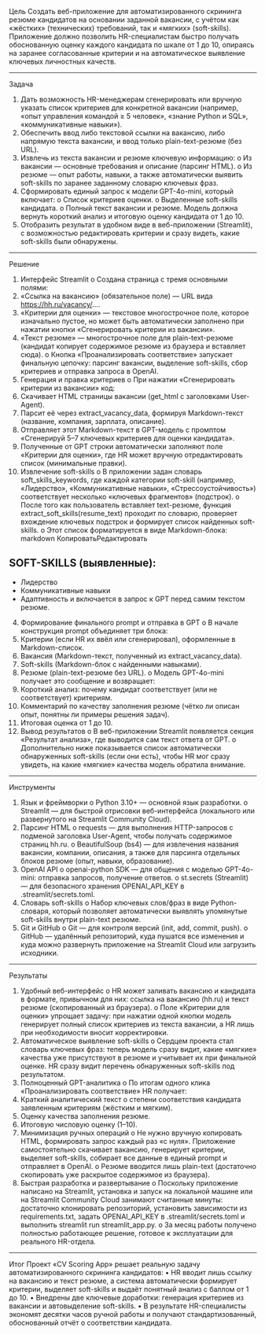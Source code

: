 Цель
Создать веб-приложение для автоматизированного скрининга резюме кандидатов на основании заданной вакансии, с учётом как «жёстких» (технических) требований, так и «мягких» (soft-skills). Приложение должно позволить HR-специалистам быстро получать обоснованную оценку каждого кандидата по шкале от 1 до 10, опираясь на заранее согласованные критерии и на автоматическое выявление ключевых личностных качеств.
________________________________________
Задача
1.	Дать возможность HR-менеджерам сгенерировать или вручную указать список критериев для конкретной вакансии (например, «опыт управления командой ≥ 5 человек», «знание Python и SQL», «коммуникативные навыки»).
2.	Обеспечить ввод либо текстовой ссылки на вакансию, либо напрямую текста вакансии, и ввод только plain-text-резюме (без URL).
3.	Извлечь из текста вакансии и резюме ключевую информацию:
o	Из вакансии — основные требования и описание (парсинг HTML).
o	Из резюме — опыт работы, навыки, а также автоматически выявить soft-skills по заранее заданному словарю ключевых фраз.
4.	Сформировать единый запрос к модели GPT-4o-mini, который включает:
o	Список критериев оценки.
o	Выделенные soft-skills кандидата.
o	Полный текст вакансии и резюме.
Модель должна вернуть короткий анализ и итоговую оценку кандидата от 1 до 10.
5.	Отобразить результат в удобном виде в веб-приложении (Streamlit), с возможностью редактировать критерии и сразу видеть, какие soft-skills были обнаружены.
________________________________________
Решение
1.	Интерфейс Streamlit
o	Создана страница с тремя основными полями:
1.	«Ссылка на вакансию» (обязательное поле) — URL вида https://hh.ru/vacancy/....
2.	«Критерии для оценки» — текстовое многострочное поле, которое изначально пустое, но может быть автоматически заполнено при нажатии кнопки «Сгенерировать критерии из вакансии».
3.	«Текст резюме» — многострочное поле для plain-text-резюме (кандидат копирует содержимое резюме из браузера и вставляет сюда).
o	Кнопка «Проанализировать соответствие» запускает финальную цепочку: парсинг вакансии, выделение soft-skills, сбор критериев и отправка запроса в OpenAI.
2.	Генерация и правка критериев
o	При нажатии «Сгенерировать критерии из вакансии» код:
1.	Скачивает HTML страницы вакансии (get_html с заголовками User-Agent).
2.	Парсит её через extract_vacancy_data, формируя Markdown-текст (название, компания, зарплата, описание).
3.	Отправляет этот Markdown-текст в GPT-модель с промптом «Сгенерируй 5–7 ключевых критериев для оценки кандидата».
4.	Полученные от GPT строки автоматически заполняют поле «Критерии для оценки», где HR может вручную отредактировать список (минимальные правки).
3.	Извлечение soft-skills
o	В приложении задан словарь soft_skills_keywords, где каждой категории soft-skill (например, «Лидерство», «Коммуникативные навыки», «Стрессоустойчивость») соответствует несколько «ключевых фрагментов» (подстрок).
o	После того как пользователь вставляет text-резюме, функция extract_soft_skills(resume_text) проходит по словарю, проверяет вхождение ключевых подстрок и формирует список найденных soft-skills.
o	Этот список форматируется в виде Markdown-блока:
markdown
КопироватьРедактировать
## SOFT-SKILLS (выявленные):
- Лидерство
- Коммуникативные навыки
- Адаптивность
и включается в запрос к GPT перед самим текстом резюме.
4.	Формирование финального prompt и отправка в GPT
o	В начале конструкция prompt объединяет три блока:
1.	Критерии (если HR их ввёл или сгенерировал), оформленные в Markdown-список.
2.	Вакансия (Markdown-текст, полученный из extract_vacancy_data).
3.	Soft-skills (Markdown-блок с найденными навыками).
4.	Резюме (plain-text-резюме без URL).
o	Модель GPT-4o-mini получает это сообщение и возвращает:
1.	Короткий анализ: почему кандидат соответствует (или не соответствует) критериям.
2.	Комментарий по качеству заполнения резюме (чётко ли описан опыт, понятны ли примеры решения задач).
3.	Итоговая оценка от 1 до 10.
5.	Вывод результатов
o	В веб-приложении Streamlit появляется секция «Результат анализа», где выводится сам текст ответа от GPT.
o	Дополнительно ниже показывается список автоматически обнаруженных soft-skills (если они есть), чтобы HR мог сразу увидеть, на какие «мягкие» качества модель обратила внимание.
________________________________________
Инструменты
1.	Язык и фреймворки
o	Python 3.10+ — основной язык разработки.
o	Streamlit — для быстрой отрисовки веб-интерфейса (локального или развернутого на Streamlit Community Cloud).
2.	Парсинг HTML
o	requests — для выполнения HTTP-запросов с подменой заголовка User-Agent, чтобы получать содержимое страниц hh.ru.
o	BeautifulSoup (bs4) — для извлечения названия вакансии, компании, описания, а также для парсинга отдельных блоков резюме (опыт, навыки, образование).
3.	OpenAI API
o	openai-python SDK — для общения с моделью GPT-4o-mini: отправка запросов, получение ответов.
o	st.secrets (Streamlit) — для безопасного хранения OPENAI_API_KEY в .streamlit/secrets.toml.
4.	Словарь soft-skills
o	Набор ключевых слов/фраз в виде Python-словаря, который позволяет автоматически выявлять упомянутые soft-skills внутри plain-text резюме.
5.	Git и GitHub
o	Git — для контроля версий (init, add, commit, push).
o	GitHub — удалённый репозиторий, куда пушатся все изменения и куда можно развернуть приложение на Streamlit Cloud или загрузить исходники.
________________________________________
Результаты
1.	Удобный веб-интерфейс
o	HR может заливать вакансию и кандидата в формате, привычном для них: ссылка на вакансию (hh.ru) и текст резюме (скопированный из браузера).
o	Поле «Критерии для оценки» упрощает задачу: при нажатии одной кнопки модель генерирует полный список критериев из текста вакансии, а HR лишь при необходимости вносит корректировки.
2.	Автоматическое выявление soft-skills
o	Сердцем проекта стал словарь ключевых фраз: теперь модель сразу видит, какие «мягкие» качества уже присутствуют в резюме и учитывает их при финальной оценке. HR сразу видит перечень обнаруженных soft-skills под результатом.
3.	Полноценный GPT-аналитика
o	По итогам одного клика «Проанализировать соответствие» HR получает:
1.	Краткий аналитический текст о степени соответствия кандидата заявленным критериям (жёстким и мягким).
2.	Оценку качества заполнения резюме.
3.	Итоговую числовую оценку (1–10).
4.	Минимизация ручных операций
o	Не нужно вручную копировать HTML, формировать запрос каждый раз «с нуля». Приложение самостоятельно скачивает вакансию, генерирует критерии, выделяет soft-skills, собирает все данные в единый prompt и отправляет в OpenAI.
o	Резюме вводится лишь plain-text (достаточно скопировать уже раскрытое содержимое из браузера).
5.	Быстрая разработка и развертывание
o	Поскольку приложение написано на Streamlit, установка и запуск на локальной машине или на Streamlit Community Cloud занимают считанные минуты: достаточно клонировать репозиторий, установить зависимости из requirements.txt, задать OPENAI_API_KEY в .streamlit/secrets.toml и выполнить streamlit run streamlit_app.py.
o	За месяц работы получено полностью работающее решение, готовое к эксплуатации для реального HR-отдела.
________________________________________
Итог
Проект «CV Scoring App» решает реальную задачу автоматизированного скрининга кандидатов:
•	HR вводит лишь ссылку на вакансию и текст резюме, а система автоматически формирует критерии, выделяет soft-skills и выдаёт понятный анализ с баллом от 1 до 10.
•	Внедрены две ключевые доработки: генерация критериев из вакансии и автовыделение soft-skills.
•	В результате HR-специалисты экономят десятки часов ручной работы и получают стандартизованный, обоснованный отчёт о соответствии кандидата.

